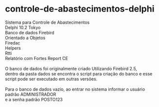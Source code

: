 # controle-de-abastecimentos-delphi
Sistema para Controle de Abastecimentos<br/>
Delphi 10.2 Tokyo<br/>
Banco de dados Firebird<br/>
Orientado a Objetos<br/>
Firedac<br/>
Helpers<br/>
Rtti<br/>
Relatório com Fortes Report CE<br/>
<br/>
O banco de dados foi originalmente criado Utilizando Firebird 2.5,<br/>
dentro da pasta dados se encontra o script para criação do banco e esse script pode ser executado em outras versões.<br/>
<br/>
Para o banco de dados vazio, ao entrar no sistema informar o usuário padrão ADMINISTRADOR<br/>
e a senha padrão POSTO123<br/>

